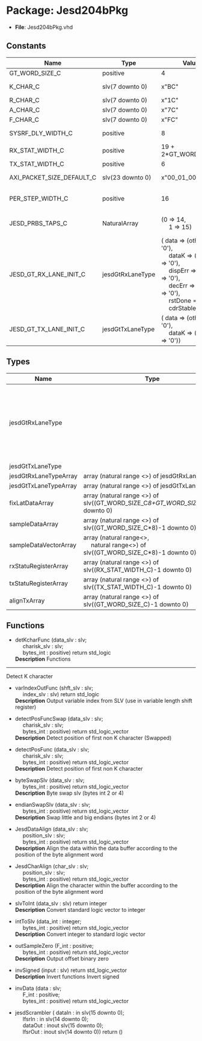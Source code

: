 # Package: Jesd204bPkg

- **File**: Jesd204bPkg.vhd
## Constants

| Name                      | Type             | Value                                                                                                                                                                                                                                                                                                                                                                                         | Description                                                       |
| ------------------------- | ---------------- | --------------------------------------------------------------------------------------------------------------------------------------------------------------------------------------------------------------------------------------------------------------------------------------------------------------------------------------------------------------------------------------------- | ----------------------------------------------------------------- |
| GT_WORD_SIZE_C            | positive         |  4                                                                                                                                                                                                                                                                                                                                                                                            |                                                                   |
| K_CHAR_C                  | slv(7 downto 0)  |  x"BC"                                                                                                                                                                                                                                                                                                                                                                                        |  8B10B characters (8-bit values)  K.28.5                          |
| R_CHAR_C                  | slv(7 downto 0)  |  x"1C"                                                                                                                                                                                                                                                                                                                                                                                        |  K.28.0                                                           |
| A_CHAR_C                  | slv(7 downto 0)  |  x"7C"                                                                                                                                                                                                                                                                                                                                                                                        |  K.28.3                                                           |
| F_CHAR_C                  | slv(7 downto 0)  |  x"FC"                                                                                                                                                                                                                                                                                                                                                                                        |  K.28.7                                                           |
| SYSRF_DLY_WIDTH_C         | positive         |  8                                                                                                                                                                                                                                                                                                                                                                                            |  Register or counter widths                                       |
| RX_STAT_WIDTH_C           | positive         |  19 + 2*GT_WORD_SIZE_C                                                                                                                                                                                                                                                                                                                                                                        |                                                                   |
| TX_STAT_WIDTH_C           | positive         |  6                                                                                                                                                                                                                                                                                                                                                                                            |                                                                   |
| AXI_PACKET_SIZE_DEFAULT_C | slv(23 downto 0) |  x"00_01_00"                                                                                                                                                                                                                                                                                                                                                                                  |  AXI packet size at power up                                      |
| PER_STEP_WIDTH_C          | positive         |  16                                                                                                                                                                                                                                                                                                                                                                                           |  TX specific  Ramp step or square wave period slv width (max 16)  |
| JESD_PRBS_TAPS_C          | NaturalArray     |  (0 => 14,<br><span style="padding-left:20px"> 1 => 15)                                                                                                                                                                                                                                                                                                                                       |  Scrambler/Descrambler PBRS taps for 1 + x^14 + x^15              |
| JESD_GT_RX_LANE_INIT_C    | jesdGtRxLaneType |  (       data      => (others => '0'),<br><span style="padding-left:20px">       dataK     => (others => '0'),<br><span style="padding-left:20px">       dispErr   => (others => '0'),<br><span style="padding-left:20px">       decErr    => (others => '0'),<br><span style="padding-left:20px">       rstDone   => '0',<br><span style="padding-left:20px">       cdrStable => '0'       ) |                                                                   |
| JESD_GT_TX_LANE_INIT_C    | jesdGtTxLaneType |  (       data  => (others => '0'),<br><span style="padding-left:20px">       dataK => (others => '0'))                                                                                                                                                                                                                                                                                        |                                                                   |
## Types

| Name                  | Type                                                                                                                | Description                                                                          |
| --------------------- | ------------------------------------------------------------------------------------------------------------------- | ------------------------------------------------------------------------------------ |
| jesdGtRxLaneType      |                                                                                                                     |  Sub-types ------------------------------------------------------------------------  |
| jesdGtTxLaneType      |                                                                                                                     |                                                                                      |
| jesdGtRxLaneTypeArray | array (natural range <>) of jesdGtRxLaneType                                                                        |  Arrays                                                                              |
| jesdGtTxLaneTypeArray | array (natural range <>) of jesdGtTxLaneType                                                                        |                                                                                      |
| fixLatDataArray       | array (natural range <>) of slv((GT_WORD_SIZE_C*8+GT_WORD_SIZE_C*2)-1 downto 0)                                     |                                                                                      |
| sampleDataArray       | array (natural range <>) of slv((GT_WORD_SIZE_C*8)-1 downto 0)                                                      |                                                                                      |
| sampleDataVectorArray | array (natural range<>,<br><span style="padding-left:20px"> natural range<>) of slv((GT_WORD_SIZE_C*8)-1 downto 0)  |                                                                                      |
| rxStatuRegisterArray  | array (natural range <>) of slv((RX_STAT_WIDTH_C)-1 downto 0)                                                       |                                                                                      |
| txStatuRegisterArray  | array (natural range <>) of slv((TX_STAT_WIDTH_C)-1 downto 0)                                                       |                                                                                      |
| alignTxArray          | array (natural range <>) of slv((GT_WORD_SIZE_C)-1 downto 0)                                                        |                                                                                      |
## Functions
- detKcharFunc <font id="function_arguments">(data_slv : slv;<br><span style="padding-left:20px"> charisk_slv : slv;<br><span style="padding-left:20px"> bytes_int : positive) </font> <font id="function_return">return std_logic </font>
</br>**Description**
 Functions
------------------------------------------------------------------------
 Detect K character

- varIndexOutFunc <font id="function_arguments">(shft_slv : slv;<br><span style="padding-left:20px"> index_slv : slv) </font> <font id="function_return">return std_logic </font>
</br>**Description**
 Output variable index from SLV (use in variable length shift register)

- detectPosFuncSwap <font id="function_arguments">(data_slv : slv;<br><span style="padding-left:20px"> charisk_slv : slv;<br><span style="padding-left:20px"> bytes_int : positive) </font> <font id="function_return">return std_logic_vector </font>
</br>**Description**
 Detect position of first non K character (Swapped)

- detectPosFunc <font id="function_arguments">(data_slv : slv;<br><span style="padding-left:20px"> charisk_slv : slv;<br><span style="padding-left:20px"> bytes_int : positive) </font> <font id="function_return">return std_logic_vector </font>
</br>**Description**
 Detect position of first non K character

- byteSwapSlv <font id="function_arguments">(data_slv : slv;<br><span style="padding-left:20px"> bytes_int : positive) </font> <font id="function_return">return std_logic_vector </font>
</br>**Description**
 Byte swap slv (bytes int 2 or 4)

- endianSwapSlv <font id="function_arguments">(data_slv : slv;<br><span style="padding-left:20px"> bytes_int : positive) </font> <font id="function_return">return std_logic_vector </font>
</br>**Description**
 Swap little and big endians (bytes int 2 or 4)

- JesdDataAlign <font id="function_arguments">(data_slv : slv;<br><span style="padding-left:20px"> position_slv : slv;<br><span style="padding-left:20px"> bytes_int : positive) </font> <font id="function_return">return std_logic_vector </font>
</br>**Description**
 Align the data within the data buffer according to the position of the byte alignment word

- JesdCharAlign <font id="function_arguments">(char_slv : slv;<br><span style="padding-left:20px"> position_slv : slv;<br><span style="padding-left:20px"> bytes_int : positive) </font> <font id="function_return">return std_logic_vector </font>
</br>**Description**
 Align the character within the buffer according to the position of the byte alignment word

- slvToInt <font id="function_arguments">(data_slv : slv) </font> <font id="function_return">return integer </font>
</br>**Description**
 Convert standard logic vector to integer

- intToSlv <font id="function_arguments">(data_int : integer;<br><span style="padding-left:20px"> bytes_int : positive) </font> <font id="function_return">return std_logic_vector </font>
</br>**Description**
 Convert integer to standard logic vector

- outSampleZero <font id="function_arguments">(F_int : positive;<br><span style="padding-left:20px"> bytes_int : positive) </font> <font id="function_return">return std_logic_vector </font>
</br>**Description**
 Output offset binary zero

- invSigned <font id="function_arguments">(input : slv) </font> <font id="function_return">return std_logic_vector </font>
</br>**Description**
 Invert functions
 Invert signed

- invData <font id="function_arguments">(data    : slv;<br><span style="padding-left:20px"> F_int : positive;<br><span style="padding-left:20px"> bytes_int : positive) </font> <font id="function_return">return std_logic_vector </font>
- jesdScrambler <font id="function_arguments">( dataIn  : in    slv(15 downto 0);<br><span style="padding-left:20px"> lfsrIn  : in    slv(14 downto 0);<br><span style="padding-left:20px"> dataOut : inout slv(15 downto 0);<br><span style="padding-left:20px"> lfsrOut : inout slv(14 downto 0)) </font> <font id="function_return">return ()</font>
